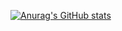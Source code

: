 [![Anurag's GitHub stats](https://github-readme-stats.vercel.app/api?username=ItzTheLT&theme=tokyonight)](https://thelt.ml/?ref=github)

